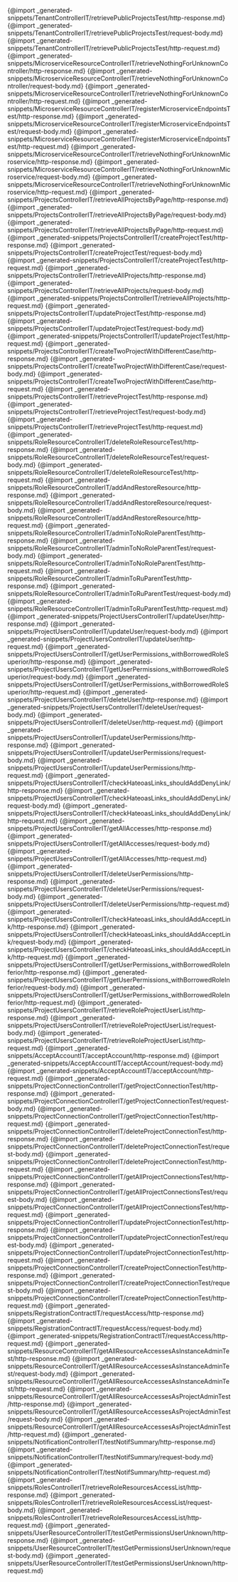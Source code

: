 
{@import _generated-snippets/TenantControllerIT/retrievePublicProjectsTest/http-response.md}
{@import _generated-snippets/TenantControllerIT/retrievePublicProjectsTest/request-body.md}
{@import _generated-snippets/TenantControllerIT/retrievePublicProjectsTest/http-request.md}
{@import _generated-snippets/MicroserviceResourceControllerIT/retrieveNothingForUnknownController/http-response.md}
{@import _generated-snippets/MicroserviceResourceControllerIT/retrieveNothingForUnknownController/request-body.md}
{@import _generated-snippets/MicroserviceResourceControllerIT/retrieveNothingForUnknownController/http-request.md}
{@import _generated-snippets/MicroserviceResourceControllerIT/registerMicroserviceEndpointsTest/http-response.md}
{@import _generated-snippets/MicroserviceResourceControllerIT/registerMicroserviceEndpointsTest/request-body.md}
{@import _generated-snippets/MicroserviceResourceControllerIT/registerMicroserviceEndpointsTest/http-request.md}
{@import _generated-snippets/MicroserviceResourceControllerIT/retrieveNothingForUnknownMicroservice/http-response.md}
{@import _generated-snippets/MicroserviceResourceControllerIT/retrieveNothingForUnknownMicroservice/request-body.md}
{@import _generated-snippets/MicroserviceResourceControllerIT/retrieveNothingForUnknownMicroservice/http-request.md}
{@import _generated-snippets/ProjectsControllerIT/retrieveAllProjectsByPage/http-response.md}
{@import _generated-snippets/ProjectsControllerIT/retrieveAllProjectsByPage/request-body.md}
{@import _generated-snippets/ProjectsControllerIT/retrieveAllProjectsByPage/http-request.md}
{@import _generated-snippets/ProjectsControllerIT/createProjectTest/http-response.md}
{@import _generated-snippets/ProjectsControllerIT/createProjectTest/request-body.md}
{@import _generated-snippets/ProjectsControllerIT/createProjectTest/http-request.md}
{@import _generated-snippets/ProjectsControllerIT/retrieveAllProjects/http-response.md}
{@import _generated-snippets/ProjectsControllerIT/retrieveAllProjects/request-body.md}
{@import _generated-snippets/ProjectsControllerIT/retrieveAllProjects/http-request.md}
{@import _generated-snippets/ProjectsControllerIT/updateProjectTest/http-response.md}
{@import _generated-snippets/ProjectsControllerIT/updateProjectTest/request-body.md}
{@import _generated-snippets/ProjectsControllerIT/updateProjectTest/http-request.md}
{@import _generated-snippets/ProjectsControllerIT/createTwoProjectWithDifferentCase/http-response.md}
{@import _generated-snippets/ProjectsControllerIT/createTwoProjectWithDifferentCase/request-body.md}
{@import _generated-snippets/ProjectsControllerIT/createTwoProjectWithDifferentCase/http-request.md}
{@import _generated-snippets/ProjectsControllerIT/retrieveProjectTest/http-response.md}
{@import _generated-snippets/ProjectsControllerIT/retrieveProjectTest/request-body.md}
{@import _generated-snippets/ProjectsControllerIT/retrieveProjectTest/http-request.md}
{@import _generated-snippets/RoleResourceControllerIT/deleteRoleResourceTest/http-response.md}
{@import _generated-snippets/RoleResourceControllerIT/deleteRoleResourceTest/request-body.md}
{@import _generated-snippets/RoleResourceControllerIT/deleteRoleResourceTest/http-request.md}
{@import _generated-snippets/RoleResourceControllerIT/addAndRestoreResource/http-response.md}
{@import _generated-snippets/RoleResourceControllerIT/addAndRestoreResource/request-body.md}
{@import _generated-snippets/RoleResourceControllerIT/addAndRestoreResource/http-request.md}
{@import _generated-snippets/RoleResourceControllerIT/adminToNoRoleParentTest/http-response.md}
{@import _generated-snippets/RoleResourceControllerIT/adminToNoRoleParentTest/request-body.md}
{@import _generated-snippets/RoleResourceControllerIT/adminToNoRoleParentTest/http-request.md}
{@import _generated-snippets/RoleResourceControllerIT/adminToRuParentTest/http-response.md}
{@import _generated-snippets/RoleResourceControllerIT/adminToRuParentTest/request-body.md}
{@import _generated-snippets/RoleResourceControllerIT/adminToRuParentTest/http-request.md}
{@import _generated-snippets/ProjectUsersControllerIT/updateUser/http-response.md}
{@import _generated-snippets/ProjectUsersControllerIT/updateUser/request-body.md}
{@import _generated-snippets/ProjectUsersControllerIT/updateUser/http-request.md}
{@import _generated-snippets/ProjectUsersControllerIT/getUserPermissions_withBorrowedRoleSuperior/http-response.md}
{@import _generated-snippets/ProjectUsersControllerIT/getUserPermissions_withBorrowedRoleSuperior/request-body.md}
{@import _generated-snippets/ProjectUsersControllerIT/getUserPermissions_withBorrowedRoleSuperior/http-request.md}
{@import _generated-snippets/ProjectUsersControllerIT/deleteUser/http-response.md}
{@import _generated-snippets/ProjectUsersControllerIT/deleteUser/request-body.md}
{@import _generated-snippets/ProjectUsersControllerIT/deleteUser/http-request.md}
{@import _generated-snippets/ProjectUsersControllerIT/updateUserPermissions/http-response.md}
{@import _generated-snippets/ProjectUsersControllerIT/updateUserPermissions/request-body.md}
{@import _generated-snippets/ProjectUsersControllerIT/updateUserPermissions/http-request.md}
{@import _generated-snippets/ProjectUsersControllerIT/checkHateoasLinks_shouldAddDenyLink/http-response.md}
{@import _generated-snippets/ProjectUsersControllerIT/checkHateoasLinks_shouldAddDenyLink/request-body.md}
{@import _generated-snippets/ProjectUsersControllerIT/checkHateoasLinks_shouldAddDenyLink/http-request.md}
{@import _generated-snippets/ProjectUsersControllerIT/getAllAccesses/http-response.md}
{@import _generated-snippets/ProjectUsersControllerIT/getAllAccesses/request-body.md}
{@import _generated-snippets/ProjectUsersControllerIT/getAllAccesses/http-request.md}
{@import _generated-snippets/ProjectUsersControllerIT/deleteUserPermissions/http-response.md}
{@import _generated-snippets/ProjectUsersControllerIT/deleteUserPermissions/request-body.md}
{@import _generated-snippets/ProjectUsersControllerIT/deleteUserPermissions/http-request.md}
{@import _generated-snippets/ProjectUsersControllerIT/checkHateoasLinks_shouldAddAcceptLink/http-response.md}
{@import _generated-snippets/ProjectUsersControllerIT/checkHateoasLinks_shouldAddAcceptLink/request-body.md}
{@import _generated-snippets/ProjectUsersControllerIT/checkHateoasLinks_shouldAddAcceptLink/http-request.md}
{@import _generated-snippets/ProjectUsersControllerIT/getUserPermissions_withBorrowedRoleInferior/http-response.md}
{@import _generated-snippets/ProjectUsersControllerIT/getUserPermissions_withBorrowedRoleInferior/request-body.md}
{@import _generated-snippets/ProjectUsersControllerIT/getUserPermissions_withBorrowedRoleInferior/http-request.md}
{@import _generated-snippets/ProjectUsersControllerIT/retrieveRoleProjectUserList/http-response.md}
{@import _generated-snippets/ProjectUsersControllerIT/retrieveRoleProjectUserList/request-body.md}
{@import _generated-snippets/ProjectUsersControllerIT/retrieveRoleProjectUserList/http-request.md}
{@import _generated-snippets/AcceptAccountIT/acceptAccount/http-response.md}
{@import _generated-snippets/AcceptAccountIT/acceptAccount/request-body.md}
{@import _generated-snippets/AcceptAccountIT/acceptAccount/http-request.md}
{@import _generated-snippets/ProjectConnectionControllerIT/getProjectConnectionTest/http-response.md}
{@import _generated-snippets/ProjectConnectionControllerIT/getProjectConnectionTest/request-body.md}
{@import _generated-snippets/ProjectConnectionControllerIT/getProjectConnectionTest/http-request.md}
{@import _generated-snippets/ProjectConnectionControllerIT/deleteProjectConnectionTest/http-response.md}
{@import _generated-snippets/ProjectConnectionControllerIT/deleteProjectConnectionTest/request-body.md}
{@import _generated-snippets/ProjectConnectionControllerIT/deleteProjectConnectionTest/http-request.md}
{@import _generated-snippets/ProjectConnectionControllerIT/getAllProjectConnectionsTest/http-response.md}
{@import _generated-snippets/ProjectConnectionControllerIT/getAllProjectConnectionsTest/request-body.md}
{@import _generated-snippets/ProjectConnectionControllerIT/getAllProjectConnectionsTest/http-request.md}
{@import _generated-snippets/ProjectConnectionControllerIT/updateProjectConnectionTest/http-response.md}
{@import _generated-snippets/ProjectConnectionControllerIT/updateProjectConnectionTest/request-body.md}
{@import _generated-snippets/ProjectConnectionControllerIT/updateProjectConnectionTest/http-request.md}
{@import _generated-snippets/ProjectConnectionControllerIT/createProjectConnectionTest/http-response.md}
{@import _generated-snippets/ProjectConnectionControllerIT/createProjectConnectionTest/request-body.md}
{@import _generated-snippets/ProjectConnectionControllerIT/createProjectConnectionTest/http-request.md}
{@import _generated-snippets/RegistrationContractIT/requestAccess/http-response.md}
{@import _generated-snippets/RegistrationContractIT/requestAccess/request-body.md}
{@import _generated-snippets/RegistrationContractIT/requestAccess/http-request.md}
{@import _generated-snippets/ResourceControllerIT/getAllResourceAccessesAsInstanceAdminTest/http-response.md}
{@import _generated-snippets/ResourceControllerIT/getAllResourceAccessesAsInstanceAdminTest/request-body.md}
{@import _generated-snippets/ResourceControllerIT/getAllResourceAccessesAsInstanceAdminTest/http-request.md}
{@import _generated-snippets/ResourceControllerIT/getAllResourceAccessesAsProjectAdminTest/http-response.md}
{@import _generated-snippets/ResourceControllerIT/getAllResourceAccessesAsProjectAdminTest/request-body.md}
{@import _generated-snippets/ResourceControllerIT/getAllResourceAccessesAsProjectAdminTest/http-request.md}
{@import _generated-snippets/NotificationControllerIT/testNotifSummary/http-response.md}
{@import _generated-snippets/NotificationControllerIT/testNotifSummary/request-body.md}
{@import _generated-snippets/NotificationControllerIT/testNotifSummary/http-request.md}
{@import _generated-snippets/RolesControllerIT/retrieveRoleResourcesAccessList/http-response.md}
{@import _generated-snippets/RolesControllerIT/retrieveRoleResourcesAccessList/request-body.md}
{@import _generated-snippets/RolesControllerIT/retrieveRoleResourcesAccessList/http-request.md}
{@import _generated-snippets/UserResourceControllerIT/testGetPermissionsUserUnknown/http-response.md}
{@import _generated-snippets/UserResourceControllerIT/testGetPermissionsUserUnknown/request-body.md}
{@import _generated-snippets/UserResourceControllerIT/testGetPermissionsUserUnknown/http-request.md}

